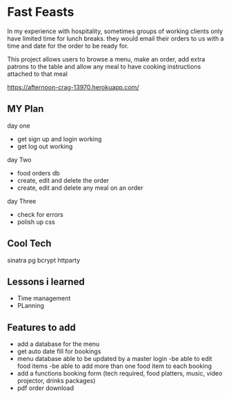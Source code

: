 # Fast Feasts

In my experience with hospitality, sometimes groups of working clients only have limited time for lunch breaks. they would email their orders to us with a time and date for the order to be ready for.

This project allows users to browse a menu, make an order, add extra patrons to the table and allow any meal to have cooking instructions attached to that meal

https://afternoon-crag-13970.herokuapp.com/

## MY Plan

day one

- get sign up and login working
- get log out working

day Two

- food orders db
- create, edit and delete the order
- create, edit and delete any meal on an order

day Three

- check for errors
- polish up css

## Cool Tech

sinatra
pg
bcrypt
httparty

## Lessons i learned

- Time management
- PLanning

## Features to add

- add a database for the menu
- get auto date fill for bookings
- menu database able to be updated by a master login
  -be able to edit food items
  -be able to add more than one food item to each booking
- add a functions booking form (tech required, food platters, music, video projector, drinks packages)
- pdf order download
